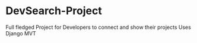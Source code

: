# DevSearch-Project
Full fledged Project for Developers to connect and show their projects
Uses Django MVT
